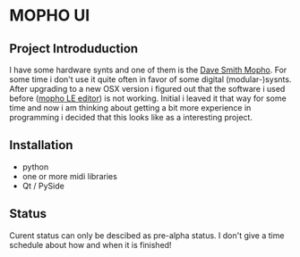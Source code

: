 MOPHO UI
========

Project Introduduction
----------------------

I have some hardware synts and one of them is the [Dave Smith Mopho](https://www.sequential.com/product/mopho/ "Dave Smith Mopho"). For some time i don't use it quite often in favor of some digital (modular-)sysnts.
After upgrading to a new OSX version i figured out that the software i used before ([mopho LE editor](https://www.soundtower.com/mopho/ "mopho LE editor")) is not working.
Initial i leaved it that way for some time and now i am thinking about getting a bit more experience in programming i decided that this looks like as a interesting project.

Installation
------------

- python
- one or more midi libraries
- Qt / PySide

Status
------

Curent status can only be descibed as pre-alpha status.
I don't give a time schedule about how and when it is finished!
